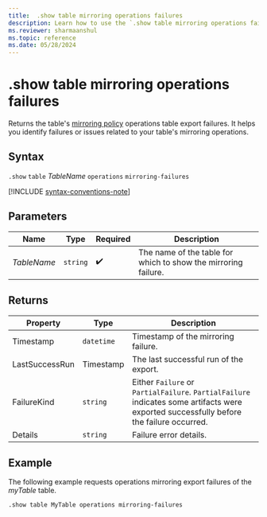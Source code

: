 ```yaml
---
title:  .show table mirroring operations failures
description: Learn how to use the `.show table mirroring operations failures` command to check the mirroring operations failures.
ms.reviewer: sharmaanshul
ms.topic: reference
ms.date: 05/28/2024
---
```

# .show table mirroring operations failures

Returns the table's [mirroring policy](mirroring-policy.md) operations table export failures. It helps you identify failures or issues related to your table's mirroring operations.

## Syntax

`.show` `table` *TableName* `operations` `mirroring-failures`

[!INCLUDE [syntax-conventions-note](../../includes/syntax-conventions-note.md)]

## Parameters

| Name | Type | Required | Description |
|--|--|--|--|
| *TableName* | `string` |  :heavy_check_mark: | The name of the table for which to show the mirroring failure. |

## Returns

| Property | Type | Description |
|-------------------|----------|----------------------------------------|
| Timestamp | `datetime` | Timestamp of the mirroring failure. |
| LastSuccessRun | Timestamp | The last successful run of the export.   |
| FailureKind | `string` | Either `Failure` or `PartialFailure`. `PartialFailure` indicates some artifacts were exported successfully before the failure occurred.|
| Details | `string` | Failure error details.  |

## Example

The following example requests operations mirroring export failures of the *myTable* table.

```kusto
.show table MyTable operations mirroring-failures

```
